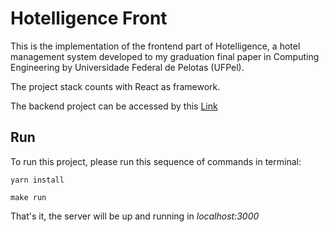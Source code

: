 # Hotelligence Front

This is the implementation of the frontend part of Hotelligence, a hotel management system developed to my graduation final paper in Computing Engineering by Universidade Federal de Pelotas (UFPel).

The project stack counts with React as framework.

The backend project can be accessed by this [Link](https://github.com/andredallacosta/hotelligence-backend)

## Run

To run this project, please run this sequence of commands in terminal:

`yarn install`

`make run`

That's it, the server will be up and running in *localhost:3000*
